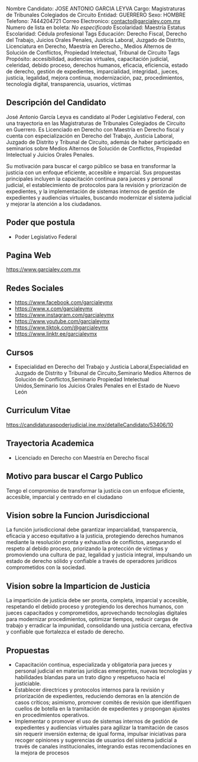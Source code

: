 Nombre Candidato: JOSE ANTONIO GARCIA LEYVA
Cargo: Magistraturas de Tribunales Colegiados de Circuito
Entidad: GUERRERO
Sexo: HOMBRE
Telefono: 7444204721
Correo Electronico: contacto@garcialey.com.mx
Numero de lista en boleta: *No especificado*
Escolaridad: Maestría
Estatus Escolaridad: Cédula profesional
Tags Educación: Derecho Fiscal, Derecho del Trabajo, Juicios Orales Penales, Justicia Laboral, Juzgado de Distrito, Licenciatura en Derecho, Maestría en Derecho., Medios Alternos de Solución de Conflictos, Propiedad Intelectual, Tribunal de Circuito
Tags Propósito: accesibilidad, audencias virtuales, capacitación judicial, celeridad, debido proceso, derechos humanos, eficacia, eficiencia, estado de derecho, gestión de expedientes, imparcialidad, integridad., jueces, justicia, legalidad, mejora continua, modernización, paz, procedimientos, tecnología digital, transparencia, usuarios, víctimas


## Descripción del Candidato 

José Antonio García Leyva es candidato al Poder Legislativo Federal, con una trayectoria en las Magistraturas de Tribunales Colegiados de Circuito en Guerrero. Es Licenciado en Derecho con Maestría en Derecho fiscal y cuenta con especialización en Derecho del Trabajo, Justicia Laboral, Juzgado de Distrito y Tribunal de Circuito, además de haber participado en seminarios sobre Medios Alternos de Solución de Conflictos, Propiedad Intelectual y Juicios Orales Penales. 

Su motivación para buscar el cargo público se basa en transformar la justicia con un enfoque eficiente, accesible e imparcial. Sus propuestas principales incluyen la capacitación continua para jueces y personal judicial, el establecimiento de protocolos para la revisión y priorización de expedientes, y la implementación de sistemas internos de gestión de expedientes y audiencias virtuales, buscando modernizar el sistema judicial y mejorar la atención a los ciudadanos.


## Poder que postula

- Poder Legislativo Federal


## Pagina Web

https://www.garcialey.com.mx


## Redes Sociales

- https://www.facebook.com/garcialeymx
- https://www.x.com/garcialeymx
- https://www.instagram.com/garcialeymx
- https://www.youtube.com/garcialeymx
- https://www.tiktok.com/@garcialeymx
- https://www.linktr.ee/garcialeymx


## Cursos

- Especialidad en Derecho del Trabajo y Justicia Laboral,Especialidad en Juzgado de Distrito y Tribunal de Circuito,Seminario Medios Alternos de Solución de Conflictos,Seminario Propiedad Intelectual  Unidos,Seminario los Juicios Orales Penales en el Estado de Nuevo León


## Curriculum Vitae

https://candidaturaspoderjudicial.ine.mx/detalleCandidato/53406/10


## Trayectoria Academica

- Licenciado en Derecho con Maestría en Derecho fiscal


## Motivo para buscar el Cargo Publico

Tengo el compromiso de transformar la justicia con un enfoque eficiente, accesible, imparcial y centrado en el ciudadano


## Vision sobre la Funcion Jurisdiccional

La función jurisdiccional debe garantizar imparcialidad, transparencia, eficacia y acceso equitativo a la justicia, protegiendo derechos humanos mediante la resolución pronta y exhaustiva de conflictos, asegurando el respeto al debido proceso, priorizando la protección de víctimas y promoviendo una cultura de paz, legalidad y justicia integral, impulsando un estado de derecho sólido y confiable a través de operadores jurídicos comprometidos con la sociedad.


## Vision sobre la Imparticion de Justicia

La impartición de justicia debe ser pronta, completa, imparcial y accesible, respetando el debido proceso y protegiendo los derechos humanos, con jueces capacitados y comprometidos, aprovechando tecnologías digitales para modernizar procedimientos, optimizar tiempos, reducir cargas de trabajo y erradicar la impunidad, consolidando una justicia cercana, efectiva y confiable que fortalezca el estado de derecho.


## Propuestas

- Capacitación continua, especializada y obligatoria para jueces y personal judicial en materias jurídicas emergentes, nuevas tecnologías y habilidades blandas para un trato digno y respetuoso hacia el justiciable.
- Establecer directrices y protocolos internos para la revisión y priorización de expedientes, reduciendo demoras en la atención de casos críticos; asimismo, promover comités de revisión que identifiquen cuellos de botella en la tramitación de expedientes y propongan ajustes en procedimientos operativos.
- Implementar o promover el uso de sistemas internos de gestión de expedientes y audiencias virtuales para agilizar la tramitación de casos sin requerir inversión externa; de igual forma, impulsar iniciativas para recoger opiniones y sugerencias de usuarios del sistema judicial a través de canales institucionales, integrando estas recomendaciones en la mejora de procesos

